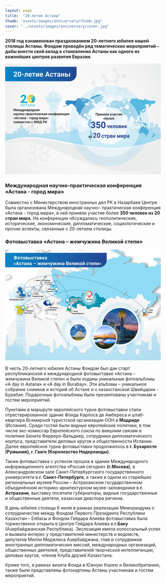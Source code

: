 ```yaml
---
layout: page
title:  "20-летие Астаны"
thumb: "assets/images/anniversary/thumb.jpg"
cover: "../assets/images/anniversary/cover.jpg"
---
```


**2018 год ознаменован празднованием 20-летнего юбилея нашей столицы Астаны.
Фондом проведён ряд тематических мероприятий – дабы внести свой вклад в
становление Астаны как одного из важнейших центров развития Евразии.**

![](../assets/images/anniversary/main-infographic.jpg)

<div class="expandable-content" markdown="1">

### Международная научно-практическая конференция «Астана - город мира»

Совместно с Министерством иностранных дел РК в Назарбаев Центре была
организована Международная научно- практическая конференция «Астана -
город мира», в ней приняли участие более **350 человек из 20 стран мира**.
На конференции обсуждались геополитические, исторические, экономические,
дипломатические, социологические и прочие аспекты, связанные с 20-летием столицы.

<div class="carousel" markdown="1"><div class="carousel-holder">
<div class="swiper-container">

<div class="swiper-wrapper">
<div class="swiper-slide" style="background-image: url(../assets/images/anniversary/astana-gallery/1.jpg)"></div>
<div class="swiper-slide" style="background-image: url(../assets/images/anniversary/astana-gallery/2.jpg)"></div>
<div class="swiper-slide" style="background-image: url(../assets/images/anniversary/astana-gallery/4.jpg)"></div>
<div class="swiper-slide" style="background-image: url(../assets/images/anniversary/astana-gallery/5.jpg)"></div>
<div class="swiper-slide" style="background-image: url(../assets/images/anniversary/astana-gallery/6.jpg)"></div>
<div class="swiper-slide" style="background-image: url(../assets/images/anniversary/astana-gallery/7.jpg)"></div>
<div class="swiper-slide" style="background-image: url(../assets/images/anniversary/astana-gallery/8.jpg)"></div>
<div class="swiper-slide" style="background-image: url(../assets/images/anniversary/astana-gallery/9.jpg)"></div>
<div class="swiper-slide" style="background-image: url(../assets/images/anniversary/astana-gallery/10.jpg)"></div>
<div class="swiper-slide" style="background-image: url(../assets/images/anniversary/astana-gallery/11.jpg)"></div>
<div class="swiper-slide" style="background-image: url(../assets/images/anniversary/astana-gallery/12.jpg)"></div>
<div class="swiper-slide" style="background-image: url(../assets/images/anniversary/astana-gallery/13.jpg)"></div>
<div class="swiper-slide" style="background-image: url(../assets/images/anniversary/astana-gallery/14.jpg)"></div>
</div>

<div class="swiper-pagination"></div>
</div>
</div></div>


### Фотовыставка «Астана – жемчужина Великой степи»

![](../assets/images/anniversary/infographic-1.jpg)

В честь 20-летнего юбилея Астаны Фондом был дан старт республиканской и
международной фотовыставке «Астана – жемчужина Великой степи» и были изданы
уникальные фотоальбомы «A day in Astana» и «A day in Burabay». Эти альбомы –
уникальное собрание снимков и историй об Астане и о казахстанской Швейцарии -
Бурабае. Подарочные фотоальбомы были презентованы участникам и гостям мероприятий.   

Пунктами в маршруте европейского турне фотовыставки стали отрестврированное
здание Фонда Карлоса де Амбереса и штаб-квартира Всемирной туристской
организации ООН в **Мадриде** (Испания). Среди гостей были видные европейские
политики, в том числе экс-комиссар Европейского союза по внешним связам и
политике Бенита Ферреро-Вальднер, сотрудники дипломатического корпуса,
представители деловых кругов и общественности Испании. Далее европейское
турне фотовыставки продолжилось в  **г. Бухаресте (Румыния), г. Гааге
(Королевство Нидерланды)**.

Также фотовыставка с успехом прошла в здании Международного информационного
агентства «Россия сегодня» **(г.Москва)**, в Александровском зале
Санкт-Петербургского государственного университета в **г. Санкт-Петербурге**,
а также в одном из старейших региональных музеев России – Астраханском
государственном объединённом историко-архитектурном музее-заповеднике в **г.
Астрахани**, выставку посетили губернаторы, видные государственные и
общественные деятели, казахская диаспора региона.

<div class="carousel" markdown="1"><div class="carousel-holder">
<div class="swiper-container">

<div class="swiper-wrapper">
<div class="swiper-slide" style="background-image: url(../assets/images/anniversary/exhibition-gallery/5.jpg)"></div>
<div class="swiper-slide" style="background-image: url(../assets/images/anniversary/exhibition-gallery/1.jpg)"></div>
<div class="swiper-slide" style="background-image: url(../assets/images/anniversary/exhibition-gallery/2.jpg)"></div>
<div class="swiper-slide" style="background-image: url(../assets/images/anniversary/exhibition-gallery/3.jpg)"></div>
<div class="swiper-slide" style="background-image: url(../assets/images/anniversary/exhibition-gallery/4.jpg)"></div>
<div class="swiper-slide" style="background-image: url(../assets/images/anniversary/exhibition-gallery/6.jpg)"></div>
</div>

<div class="swiper-pagination"></div>
</div>
</div></div>

В день юбилея столицы 6 июля в рамках реализации Меморандума о сотрудничестве
между Фондом Первого Президента Республики Казахстан – Елбасы и Фондом Гейдара
Алиева фотовыставка была торжественно открыта в Центре Гейдара Алиева в
**г.Баку** (Азербайджанская Республика). Экспозиция имела колоссальный успех и
вызвала интерес у представителей министерств и ведомств, депутатов Милли
Меджлиса Азербайджана, глав и сотрудников иностранных дипломатических миссий,
международных организаций, общественных деятелей, представителей творческой
интеллигенции, деловых кругов, членов Клуба друзей Казахстана.

<div class="carousel" markdown="1"><div class="carousel-holder">
<div class="swiper-container">

<div class="swiper-wrapper">
<div class="swiper-slide" style="background-image: url(../assets/images/anniversary/exhibition2-gallery/10.jpg)"></div>
<div class="swiper-slide" style="background-image: url(../assets/images/anniversary/exhibition2-gallery/11.jpg)"></div>
<div class="swiper-slide" style="background-image: url(../assets/images/anniversary/exhibition2-gallery/12.jpg)"></div>
<div class="swiper-slide" style="background-image: url(../assets/images/anniversary/exhibition2-gallery/13.jpg)"></div>
<div class="swiper-slide" style="background-image: url(../assets/images/anniversary/exhibition2-gallery/14.jpg)"></div>
<div class="swiper-slide" style="background-image: url(../assets/images/anniversary/exhibition2-gallery/15.jpg)"></div>
<div class="swiper-slide" style="background-image: url(../assets/images/anniversary/exhibition2-gallery/16.jpg)"></div>
</div>

<div class="swiper-pagination"></div>
</div>
</div></div>

Кроме того, в рамках визита Фонда в Южную Корею и Великобританию, также были представлены фотокартины Астаны участникам и гостям мероприятий.

</div>
